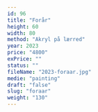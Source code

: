 ```yaml
---
id: 96
title: "Forår"
height: 60
width: 80
method: "Akryl på lærred"
year: 2023
price: "4800"
exPrice: ""
status: ""
fileName: "2023-foraar.jpg"
medie: "painting"
draft: "false"
slug: "foraar"
weight: "130"
---
```

